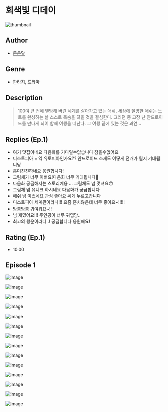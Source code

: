 # 회색빛 디데이
![thumbnail](https://image-comic.pstatic.net/user_contents_data/challenge_comic/2023/05/24/320963/upload_3775812425680894309_480x623.jpeg)

## Author
- [문은달](https://comic.naver.com/artistTitle?id=320963)

## Genre
- 판타지, 드라마

## Description
> 100여 년 전에 멸망해 버린 세계를 살아가고 있는 애쉬, 세상에 절망한 애쉬는 노트를 완성하는 날 스스로 목숨을 끊을 것을 결심한다. 그러던 중 고장 난 안드로이드를 만나게 되어 함께 여행을 떠난다. 그 여행 끝에 있는 것은 과연...

## Replies (Ep.1)
- 여기 맛집이네요 다음화를 기다릴수없습니다 참을수없어요
- 디스토피아 = 역 유토피아인가요?? 안드로이드 소재도 어떻게 전개가 될지 기대됩니당
- 흥미진진하네요 응원합니다!
- 그림체가 너무 이뻐요!다음화 너무 기대됩니다🥹
- 다음화 궁금해지는 스토리예용 ... 그림체도 넘 멋져요😙
- 그림체 넘 유니크 하시네요 다음화가 궁금합니다
- 애쉬 넘 이쁘네요 관심 좋아요 쎄게 누르고갑니다
- 디스토피아 세계관이라니!!! 요즘 흔치않은데 너무 좋아요~!!!!!
- 망충망충 귀여워요~!!
- 넘 재밌어요!!! 주인공이 너무 귀엽당..
- 최고의 행운이라니..! 궁금합니다 응원해요!

## Rating (Ep.1)
- 10.00

## Episode 1
![image](https://image-comic.pstatic.net/user_contents_data/challenge_comic/2023/05/24/320963/upload_7221631099764815158.jpeg)

![image](https://image-comic.pstatic.net/user_contents_data/challenge_comic/2023/05/24/320963/upload_3762539120575133751.jpeg)

![image](https://image-comic.pstatic.net/user_contents_data/challenge_comic/2023/05/24/320963/upload_7005684787099034418.jpeg)

![image](https://image-comic.pstatic.net/user_contents_data/challenge_comic/2023/05/24/320963/upload_7148731451665626934.jpeg)

![image](https://image-comic.pstatic.net/user_contents_data/challenge_comic/2023/05/24/320963/upload_7292844230368846389.jpeg)

![image](https://image-comic.pstatic.net/user_contents_data/challenge_comic/2023/05/24/320963/upload_7291666868009580084.jpeg)

![image](https://image-comic.pstatic.net/user_contents_data/challenge_comic/2023/05/24/320963/upload_4063712746514364515.jpeg)

![image](https://image-comic.pstatic.net/user_contents_data/challenge_comic/2023/05/24/320963/upload_7377569337246507830.jpeg)

![image](https://image-comic.pstatic.net/user_contents_data/challenge_comic/2023/05/24/320963/upload_3774352269960558643.jpeg)

![image](https://image-comic.pstatic.net/user_contents_data/challenge_comic/2023/05/24/320963/upload_3762586383180443961.jpeg)

![image](https://image-comic.pstatic.net/user_contents_data/challenge_comic/2023/05/24/320963/upload_3905526021477576757.jpeg)

![image](https://image-comic.pstatic.net/user_contents_data/challenge_comic/2023/05/24/320963/upload_3474021776214079329.jpeg)

![image](https://image-comic.pstatic.net/user_contents_data/challenge_comic/2023/05/24/320963/upload_7161341558093407793.jpeg)

![image](https://image-comic.pstatic.net/user_contents_data/challenge_comic/2023/05/24/320963/upload_7363442793901274680.jpeg)

